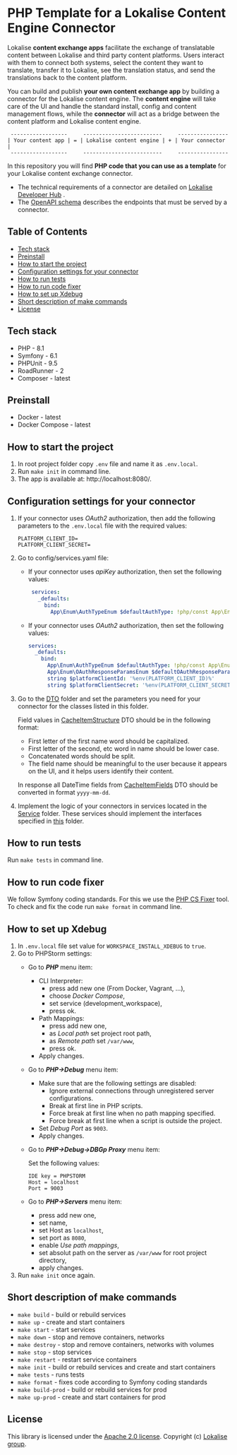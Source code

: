 # PHP Template for a Lokalise Content Engine Connector

Lokalise **content exchange apps** facilitate the exchange of translatable content between Lokalise and third party
content platforms. Users interact with them to connect both systems, select the content they want to translate, transfer
it to Lokalise, see the translation status, and send the translations back to the content platform.

You can build and publish **your own content exchange app** by building a connector for the Lokalise content engine.
The **content engine** will take care of the UI and handle the standard install, config and content management flows,
while the **connector** will act as a bridge between the content platform and Lokalise content engine.

```
 ------------------     -------------------------     ----------------
| Your content app | = | Lokalise content engine | + | Your connector |
 ------------------     -------------------------     ----------------  
```

In this repository you will find **PHP code that you can use as a template** for your Lokalise content exchange
connector.

- The technical requirements of a connector are detailed
  on [Lokalise Developer Hub](https://developers.lokalise.com/docs/technical-requirements-content-exchange-hosted-connector)
  .
- The [OpenAPI schema](schema.yaml) describes the endpoints that must be served by a connector.

## Table of Contents

* [Tech stack](#tech-stack)
* [Preinstall](#preinstall)
* [How to start the project](#how-to-start-the-project)
* [Configuration settings for your connector](#configuration-settings-for-your-connector)
* [How to run tests](#how-to-run-tests)
* [How to run code fixer](#how-to-run-code-fixer)
* [How to set up Xdebug](#how-to-set-up-xdebug)
* [Short description of make commands](#short-description-of-make-commands)
* [License](#license)

## Tech stack

* PHP - 8.1
* Symfony - 6.1
* PHPUnit - 9.5
* RoadRunner - 2
* Composer - latest

## Preinstall

* Docker - latest
* Docker Compose - latest

## How to start the project

1. In root project folder copy `.env` file and name it as `.env.local`.
2. Run `make init` in command line.
3. The app is available at: http://localhost:8080/.

## Configuration settings for your connector

1. If your connector uses _OAuth2_ authorization, then add the following parameters to the `.env.local` file with the
   required values:
    ```
    PLATFORM_CLIENT_ID=
    PLATFORM_CLIENT_SECRET=
    ```

2. Go to config/services.yaml file:
    - If your connector uses _apiKey_ authorization, then set the following values:
       ```yaml
        services:
          _defaults:
            bind:
              App\Enum\AuthTypeEnum $defaultAuthType: !php/const App\Enum\AuthTypeEnum::apiKey
        ```
    - If your connector uses _OAuth2_ authorization, then set the following values:
        ```yaml
        services:
          _defaults:
            bind:
              App\Enum\AuthTypeEnum $defaultAuthType: !php/const App\Enum\AuthTypeEnum::OAuth
              App\Enum\OAuthResponseParamsEnum $defaultOAuthResponseParams: !php/const App\Enum\OAuthResponseParamsEnum::query
              string $platformClientId: '%env(PLATFORM_CLIENT_ID)%'
              string $platformClientSecret: '%env(PLATFORM_CLIENT_SECRET)%'
        ```

3. Go to the [DTO](src/Integration/DTO/) folder and set the parameters you need for your connector for the classes
   listed in this folder.

   Field values in [CacheItemStructure](src/Integration/DTO/CacheItemStructure.php) DTO should be in the following
   format:
    - First letter of the first name word should be capitalized.
    - First letter of the second, etc word in name should be lower case.
    - Concatenated words should be split.
    - The field name should be meaningful to the user because it appears on the UI, and it helps users identify their
      content.

   In response all DateTime fields from [CacheItemFields](src/Integration/DTO/CacheItemFields.php) DTO should be
   converted in format `yyyy-mm-dd`.

4. Implement the logic of your connectors in services located in the [Service](src/Integration/Service/) folder. These
   services should implement the interfaces specified in [this](src/Interfaces/Service/) folder.

## How to run tests

Run `make tests` in command line.

## How to run code fixer

We follow Symfony coding standards. For this we use the [PHP CS Fixer](https://cs.symfony.com/) tool. To check and fix
the code run `make format` in command line.

## How to set up Xdebug

1. In `.env.local` file set value for `WORKSPACE_INSTALL_XDEBUG` to `true`.
2. Go to PHPStorm settings:
    - Go to ***PHP*** menu item:
        - CLI Interpreter:
            - press add new one (From Docker, Vagrant, ...),
            - choose *Docker Compose*,
            - set service (development_workspace),
            - press ok.
        - Path Mappings:
            - press add new one,
            - as *Local path* set project root path,
            - as *Remote path* set `/var/www`,
            - press ok.
        - Apply changes.
    - Go to ***PHP->Debug*** menu item:
        - Make sure that are the following settings are disabled:
            - Ignore external connections through unregistered server configurations.
            - Break at first line in PHP scripts.
            - Force break at first line when no path mapping specified.
            - Force break at first line when a script is outside the project.
        - Set *Debug Port* as `9003`.
        - Apply changes.
    - Go to ***PHP->Debug->DBGp Proxy*** menu item:

      Set the following values:
        ```
        IDE key = PHPSTORM
        Host = localhost 
        Port = 9003
        ```
    - Go to ***PHP->Servers*** menu item:
        - press add new one,
        - set name,
        - set Host as `localhost`,
        - set port as `8080`,
        - enable *Use path mappings*,
        - set absolut path on the server as `/var/www` for root project directory,
        - apply changes.
3. Run `make init` once again.

## Short description of make commands

* `make build` - build or rebuild services
* `make up` - create and start containers
* `make start` - start services
* `make down` - stop and remove containers, networks
* `make destroy` - stop and remove containers, networks with volumes
* `make stop` - stop services
* `make restart` - restart service containers
* `make init` - build or rebuild services and create and start containers
* `make tests` - runs tests
* `make format` - fixes code according to Symfony coding standards
* `make build-prod` - build or rebuild services for prod
* `make up-prod` - create and start containers for prod

## License

This library is licensed under the [Apache 2.0 license](LICENSE). Copyright (c) [Lokalise group](https://lokalise.com/).
